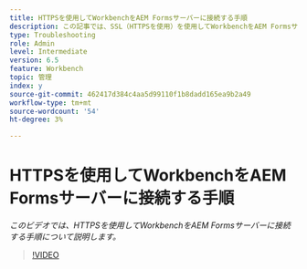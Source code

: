 ```yaml
---
title: HTTPSを使用してWorkbenchをAEM Formsサーバーに接続する手順
description: この記事では、SSL（HTTPSを使用）を使用してWorkbenchをAEM Formsサーバーに接続する手順を説明します
type: Troubleshooting
role: Admin
level: Intermediate
version: 6.5
feature: Workbench
topic: 管理
index: y
source-git-commit: 462417d384c4aa5d99110f1b8dadd165ea9b2a49
workflow-type: tm+mt
source-wordcount: '54'
ht-degree: 3%

---
```



# HTTPSを使用してWorkbenchをAEM Formsサーバーに接続する手順

*このビデオでは、HTTPSを使用してWorkbenchをAEM Formsサーバーに接続する手順について説明します。*

>[!VIDEO](https://video.tv.adobe.com/v/335482?quality=9&learn=on)
